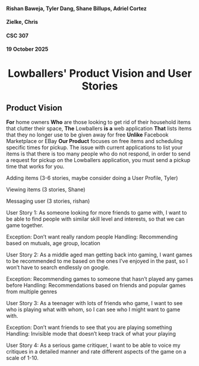 #### Rishan Baweja, Tyler Dang, Shane Billups, Adriel Cortez
#### Zielke, Chris
#### CSC 307
#### 19 October 2025

# <p align="center"> Lowballers' Product Vision and User Stories</p>

## Product Vision
**For** home owners **Who** are those looking to get rid of their household items that clutter their space, **The** Lowballers **is a** web application **That** lists items that they no longer use to be given away for free **Unlike** Facebook Marketplace or EBay **Our Product** focuses on free items and scheduling specific times for pickup. The issue with current applications to list your items is that there is too many people who do not respond, in order to send a request for pickup on the Lowballers application, you must send a pickup time that works for you.

Adding items (3-6 stories, maybe consider doing a User Profile, Tyler)

Viewing items (3 stories, Shane)

Messaging user (3 stories, rishan)

User Story 1: As someone looking for more friends to game with, I want to be able to find people with similar skill level and interests, so that we can game together.

Exception: Don’t want really random people Handling: Recommending based on mutuals, age group, location

User Story 2: As a middle aged man getting back into gaming, I want games to be recommended to me based on the ones I’ve enjoyed in the past, so I won’t have to search endlessly on google.

Exception: Recommending games to someone that hasn’t played any games before Handling: Recommendations based on friends and popular games from multiple genres

User Story 3: As a teenager with lots of friends who game, I want to see who is playing what with whom, so I can see who I might want to game with.

Exception: Don’t want friends to see that you are playing something Handling: Invisible mode that doesn’t keep track of what your playing

User Story 4: As a serious game critiquer, I want to be able to voice my critiques in a detailed manner and rate different aspects of the game on a scale of 1-10.
